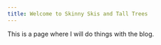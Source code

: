 ```yaml
---
title: Welcome to Skinny Skis and Tall Trees
---
```

This is a page where I will do things with the blog.
